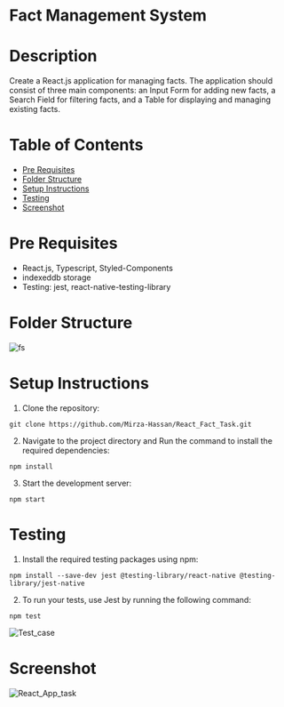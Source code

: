 # Fact Management System

# Description
Create a React.js application for managing facts. The application should consist of three main components: an Input Form for adding new facts, a Search Field for filtering facts, and a Table for displaying and managing existing facts.

# Table of Contents

- [Pre Requisites](#pre-requisites)
- [Folder Structure](#folder-structure)
- [Setup Instructions](#setup-instructions)
- [Testing](#testing)
- [Screenshot](#screenshot)

# Pre Requisites

- React.js, Typescript, Styled-Components
- indexeddb storage
- Testing: jest, react-native-testing-library

# Folder Structure
![fs](https://github.com/ffc1e12/data4-life-meal-roulette-app-mobile-h50jf-h14eeb/assets/17096257/a069d416-1890-491a-9ca1-bc684de10b69)

# Setup Instructions

1. Clone the repository:
```
git clone https://github.com/Mirza-Hassan/React_Fact_Task.git
```
2. Navigate to the project directory and Run the command to install the required dependencies:
```
npm install
```
3. Start the development server:

```
npm start
```
# Testing

1. Install the required testing packages using npm:
```
npm install --save-dev jest @testing-library/react-native @testing-library/jest-native
```
2. To run your tests, use Jest by running the following command:
```
npm test
```
![Test_case](https://github.com/Mirza-Hassan/React_Voting_Task/assets/17096257/36b639bd-b337-4735-a472-577251f0fffc)

# Screenshot
![React_App_task](https://github.com/Mirza-Hassan/React_Voting_Task/assets/17096257/4cff8ba4-2f03-4fb3-bc1a-020f7ff43b19)



